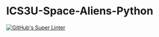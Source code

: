 # ICS3U-Space-Aliens-Python

[![GitHub's Super Linter](https://github.com/Seti-Ngabo/ICS3U-Space-Aliens-Python/workflows/GitHub's%20Super%20Linter/badge.svg)](https://github.com/Seti-Ngabo/ICS3U-Space-Aliens-Python/actions)
